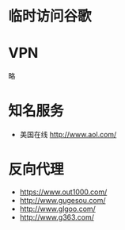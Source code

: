 # 临时访问谷歌

# VPN

略

# 知名服务

* 美国在线 http://www.aol.com/

# 反向代理

* https://www.out1000.com/
* http://www.gugesou.com/
* http://www.glgoo.com/
* http://www.g363.com/